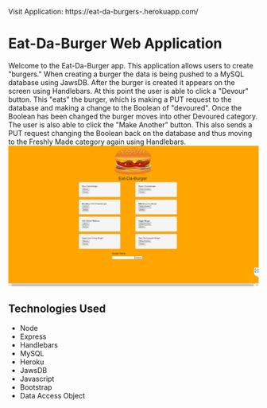 Visit Application: https://eat-da-burgers-.herokuapp.com/

# Eat-Da-Burger Web Application

Welcome to the Eat-Da-Burger app. This application allows users to create "burgers." When creating a burger the data is being pushed to a MySQL database using JawsDB.  After the burger is created it appears on the screen using Handlebars.  At this point the user is able to click a "Devour" button.  This "eats" the burger, which is making a PUT request to the database and making a change to the Boolean of "devoured".  Once the Boolean has been changed the burger moves into other Devoured category.  The user is also able to click the "Make Another" button.  This also sends a PUT request changing the Boolean back on the database and thus moving to the Freshly Made category again using Handlebars.
![Shot1](shot1.png)

## Technologies Used

* Node
* Express
* Handlebars
* MySQL
* Heroku
* JawsDB
* Javascript
* Bootstrap
* Data Access Object
